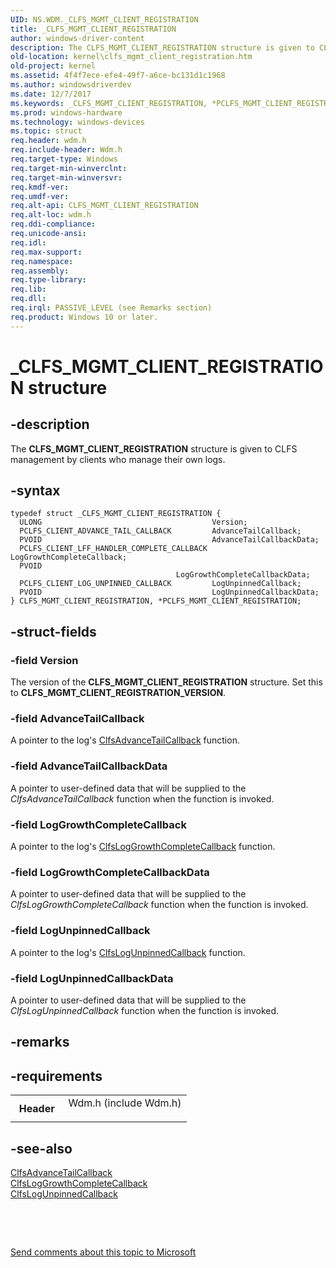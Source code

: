 ```yaml
---
UID: NS.WDM._CLFS_MGMT_CLIENT_REGISTRATION
title: _CLFS_MGMT_CLIENT_REGISTRATION
author: windows-driver-content
description: The CLFS_MGMT_CLIENT_REGISTRATION structure is given to CLFS management by clients who manage their own logs.
old-location: kernel\clfs_mgmt_client_registration.htm
old-project: kernel
ms.assetid: 4f4f7ece-efe4-49f7-a6ce-bc131d1c1968
ms.author: windowsdriverdev
ms.date: 12/7/2017
ms.keywords: _CLFS_MGMT_CLIENT_REGISTRATION, *PCLFS_MGMT_CLIENT_REGISTRATION, CLFS_MGMT_CLIENT_REGISTRATION
ms.prod: windows-hardware
ms.technology: windows-devices
ms.topic: struct
req.header: wdm.h
req.include-header: Wdm.h
req.target-type: Windows
req.target-min-winverclnt: 
req.target-min-winversvr: 
req.kmdf-ver: 
req.umdf-ver: 
req.alt-api: CLFS_MGMT_CLIENT_REGISTRATION
req.alt-loc: wdm.h
req.ddi-compliance: 
req.unicode-ansi: 
req.idl: 
req.max-support: 
req.namespace: 
req.assembly: 
req.type-library: 
req.lib: 
req.dll: 
req.irql: PASSIVE_LEVEL (see Remarks section)
req.product: Windows 10 or later.
---
```


# _CLFS_MGMT_CLIENT_REGISTRATION structure



## -description
The <b>CLFS_MGMT_CLIENT_REGISTRATION</b> structure is given to CLFS management by clients who manage their own logs.



## -syntax

````
typedef struct _CLFS_MGMT_CLIENT_REGISTRATION {
  ULONG                                      Version;
  PCLFS_CLIENT_ADVANCE_TAIL_CALLBACK         AdvanceTailCallback;
  PVOID                                      AdvanceTailCallbackData;
  PCLFS_CLIENT_LFF_HANDLER_COMPLETE_CALLBACK LogGrowthCompleteCallback;
  PVOID                                      LogGrowthCompleteCallbackData;
  PCLFS_CLIENT_LOG_UNPINNED_CALLBACK         LogUnpinnedCallback;
  PVOID                                      LogUnpinnedCallbackData;
} CLFS_MGMT_CLIENT_REGISTRATION, *PCLFS_MGMT_CLIENT_REGISTRATION;
````


## -struct-fields

### -field Version

The version of the <b>CLFS_MGMT_CLIENT_REGISTRATION</b> structure. Set this to <b>CLFS_MGMT_CLIENT_REGISTRATION_VERSION</b>.


### -field AdvanceTailCallback

A pointer to the log's <a href="..\wdm\nc-wdm-pclfs_client_advance_tail_callback.md">ClfsAdvanceTailCallback</a> function.


### -field AdvanceTailCallbackData

A pointer to user-defined data that will be supplied to the <i>ClfsAdvanceTailCallback</i> function when the function is invoked. 


### -field LogGrowthCompleteCallback

A pointer to the log's <a href="..\wdm\nc-wdm-pclfs_client_lff_handler_complete_callback.md">ClfsLogGrowthCompleteCallback</a> function.


### -field LogGrowthCompleteCallbackData

A pointer to user-defined data that will be supplied to the <i>ClfsLogGrowthCompleteCallback</i> function when the function is invoked. 


### -field LogUnpinnedCallback

A pointer to the log's <a href="..\wdm\nc-wdm-pclfs_client_log_unpinned_callback.md">ClfsLogUnpinnedCallback</a> function.


### -field LogUnpinnedCallbackData

A pointer to user-defined data that will be supplied to the <i>ClfsLogUnpinnedCallback</i> function when the function is invoked. 


## -remarks


## -requirements
<table>
<tr>
<th width="30%">
Header

</th>
<td width="70%">
<dl>
<dt>Wdm.h (include Wdm.h)</dt>
</dl>
</td>
</tr>
</table>

## -see-also
<dl>
<dt>
<a href="..\wdm\nc-wdm-pclfs_client_advance_tail_callback.md">ClfsAdvanceTailCallback</a>
</dt>
<dt>
<a href="..\wdm\nc-wdm-pclfs_client_lff_handler_complete_callback.md">ClfsLogGrowthCompleteCallback</a>
</dt>
<dt>
<a href="..\wdm\nc-wdm-pclfs_client_log_unpinned_callback.md">ClfsLogUnpinnedCallback</a>
</dt>
</dl>
 

 

<a href="mailto:wsddocfb@microsoft.com?subject=Documentation%20feedback [kernel\kernel]:%20CLFS_MGMT_CLIENT_REGISTRATION structure%20 RELEASE:%20(12/7/2017)&amp;body=%0A%0APRIVACY STATEMENT%0A%0AWe use your feedback to improve the documentation. We don't use your email address for any other purpose, and we'll remove your email address from our system after the issue that you're reporting is fixed. While we're working to fix this issue, we might send you an email message to ask for more info. Later, we might also send you an email message to let you know that we've addressed your feedback.%0A%0AFor more info about Microsoft's privacy policy, see http://privacy.microsoft.com/en-us/default.aspx." title="Send comments about this topic to Microsoft">Send comments about this topic to Microsoft</a>

